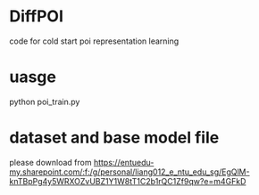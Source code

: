 # DiffPOI
code for cold start poi representation learning

# uasge
python poi_train.py 

# dataset and base model file
please download from https://entuedu-my.sharepoint.com/:f:/g/personal/liang012_e_ntu_edu_sg/EgQlM-knTBpPg4y5WRXOZvUBZ1Y1W8tT1C2b1rQC1Zf9qw?e=m4GFkD
